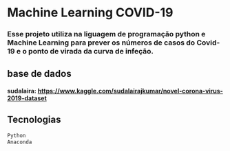 
#  Machine Learning COVID-19

### Esse projeto utiliza na liguagem de programação python e Machine Learning para prever os números de casos do Covid-19 e o ponto de virada da curva de infeção. 



## base de dados 

#### sudalaira: https://www.kaggle.com/sudalairajkumar/novel-corona-virus-2019-dataset


## Tecnologias 
```bash
Python 
Anaconda
```